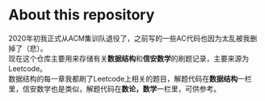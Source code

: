 # About this repository

2020年初我正式从ACM集训队退役了，之前写的一些AC代码也因为太乱被我删掉了（悲）。\
现在这个仓库主要用来存储有关**数据结构**和**信安数学**的刷题记录，主要来源为Leetcode。\
数据结构的每一章我都刷了Leetcode上相关的题目，解题代码在**数据结构**一栏里，信安数学也是类似，解题代码在**数论，数学**一栏里，可供参考。

